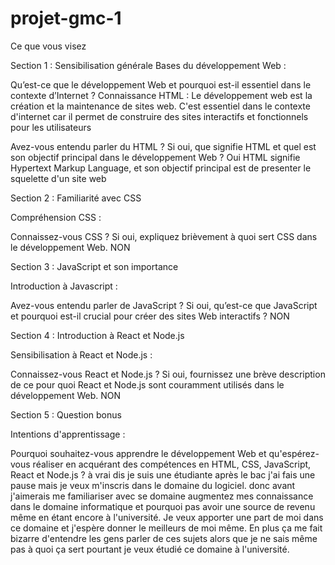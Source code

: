 # projet-gmc-1
Ce que vous visez

Section 1 : Sensibilisation générale
Bases du développement Web :

Qu’est-ce que le développement Web et pourquoi est-il essentiel dans le contexte d’Internet ?
Connaissance HTML : Le développement web est la création et la maintenance de sites web. C'est essentiel dans le contexte d'internet car il permet de construire des sites interactifs et fonctionnels pour les utilisateurs

Avez-vous entendu parler du HTML ? Si oui, que signifie HTML et quel est son objectif principal dans le développement Web ? 
Oui HTML signifie Hypertext Markup Language, et son objectif principal est de presenter le squelette d'un site web 

Section 2 : Familiarité avec CSS

Compréhension CSS :

Connaissez-vous CSS ? Si oui, expliquez brièvement à quoi sert CSS dans le développement Web. NON

Section 3 : JavaScript et son importance

Introduction à Javascript :

Avez-vous entendu parler de JavaScript ? Si oui, qu’est-ce que JavaScript et pourquoi est-il crucial pour créer des sites Web interactifs ? NON

Section 4 : Introduction à React et Node.js

Sensibilisation à React et Node.js :

Connaissez-vous React et Node.js ? Si oui, fournissez une brève description de ce pour quoi React et Node.js sont couramment utilisés dans le développement Web. NON

Section 5 : Question bonus

Intentions d'apprentissage :

Pourquoi souhaitez-vous apprendre le développement Web et qu'espérez-vous réaliser en acquérant des compétences en HTML, CSS, JavaScript, React et Node.js ?
à vrai dis je suis une étudiante après le bac j'ai fais une pause mais je veux m'inscris dans le domaine du logiciel.
donc avant j'aimerais me familiariser avec se domaine augmentez mes connaissance dans le domaine informatique et pourquoi pas avoir une source de revenu même en étant encore à l'université. Je veux apporter une part de moi dans ce domaine et j'espère donner le meilleurs de moi même. En plus ça me fait bizarre d'entendre les gens parler de ces sujets alors que je ne sais même pas à quoi ça sert pourtant je veux étudié ce domaine à l'université.
